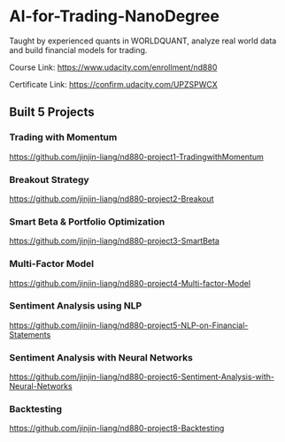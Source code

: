 # AI-for-Trading-NanoDegree

Taught by experienced quants in WORLDQUANT, analyze real world data and build financial models for trading.

Course Link: https://www.udacity.com/enrollment/nd880

Certificate Link: https://confirm.udacity.com/UPZSPWCX

## Built 5 Projects

### Trading with Momentum
https://github.com/jinjin-liang/nd880-project1-TradingwithMomentum

### Breakout Strategy
https://github.com/jinjin-liang/nd880-project2-Breakout

### Smart Beta & Portfolio Optimization
https://github.com/jinjin-liang/nd880-project3-SmartBeta

### Multi-Factor Model
https://github.com/jinjin-liang/nd880-project4-Multi-factor-Model

### Sentiment Analysis using NLP
https://github.com/jinjin-liang/nd880-project5-NLP-on-Financial-Statements

### Sentiment Analysis with Neural Networks
https://github.com/jinjin-liang/nd880-project6-Sentiment-Analysis-with-Neural-Networks

### Backtesting
https://github.com/jinjin-liang/nd880-project8-Backtesting
